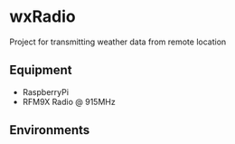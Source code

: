 # wxRadio
Project for transmitting weather data from remote location

## Equipment
- RaspberryPi
- RFM9X Radio @ 915MHz

## Environments